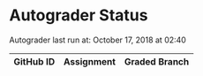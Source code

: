 # Autograder Status
Autograder last run at: October 17, 2018 at 02:40

| GitHub ID | Assignment | Graded Branch |
|-----------|------------|---------------|
